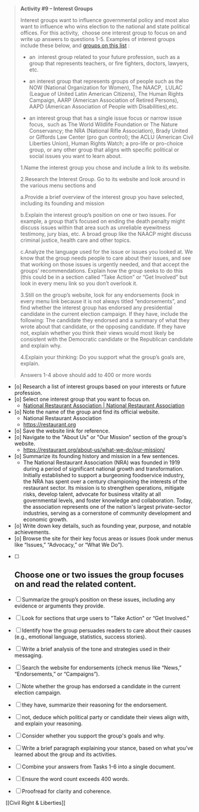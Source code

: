 > **Activity #9 – Interest Groups** 
> 
> Interest groups want to influence governmental policy and most also want to influence who wins election to the national and state political offices. For this activity,  choose one interest group to focus on and write up answers to questions 1-5. Examples of interest groups include these below, and [groups on this list](https://usapoliticaldatabase.weebly.com/list-of-interest-groups.html) :
> 
> - an  interest group related to your future profession, such as a group that represents teachers, or fire fighters, doctors, lawyers, etc. 
>     
> - an interest group that represents groups of people such as the NOW (National Organization for Women), The NAACP,  LULAC (League of United Latin American Citizens), The Human Rights Campaign, AARP (American Association of Retired Persons), AAPD (American Association of People with Disabilities),etc. 
>     
> - an interest group that has a single issue focus or narrow issue focus,  such as The World Wildlife Foundation or The Nature Conservancy; the NRA (National Rifle Association), Brady United or Giffords Law Center (pro gun control); the ACLU (American Civil Liberties Union), Human Rights Watch; a pro-life or pro-choice group, or any other group that aligns with specific political or social issues you want to learn about.
>     
> 
> 1.Name the interest group you chose and include a link to its website.
> 
> 2.Research the Interest Group. Go to its website and look around in the various menu sections and 
> 
> a.Provide a brief overview of the interest group you have selected, including its founding and mission
> 
> b.Explain the interest group’s position on one or two issues. For example, a group that’s focused on ending the death penalty might discuss issues within that area such as unreliable eyewitness testimony, jury bias, etc. A broad group like the NAACP might discuss criminal justice, health care and other topics.
> 
> c.Analyze the language used for the issue or issues you looked at. We know that the group needs people to care about their issues, and see that working on those issues is urgently needed, and that accept the groups’ recommendations. Explain how the group seeks to do this (this could be in a section called “Take Action” or “Get Involved” but look in every menu link so you don’t overlook it.
> 
> 3.Still on the group’s website, look for any endorsements (look in every menu link because it is not always titled “endorsements”, and find whether the interest group has endorsed any presidential candidate in the current election campaign. If they have, include the following: The candidate they endorsed and a summary of what they wrote about that candidate, or the opposing candidate. If they have not, explain whether you think their views would most likely be consistent with the Democratic candidate or the Republican candidate and explain why.
> 
> 4.Explain your thinking: Do you support what the group’s goals are, explain.
> 
>   
> Answers 1-4 above should add to 400 or more words


- [o] Research a list of interest groups based on your interests or future profession.
- [o] Select one interest group that you want to focus on.
	- [National Restaurant Association | National Restaurant Association](https://restaurant.org)
- [o] Note the name of the group and find its official website.
	- National Restaurant Association
	- https://restaurant.org
- [o] Save the website link for reference.
- [o] Navigate to the "About Us" or "Our Mission" section of the group's website.
	- https://restaurant.org/about-us/what-we-do/our-mission/
- [o] Summarize its founding history and mission in a few sentences.
	- The National Restaurant Association (NRA) was founded in 1919 during a period of significant national growth and transformation. Initially established to support a burgeoning foodservice industry, the NRA has spent over a century championing the interests of the restaurant sector. Its mission is to strengthen operations, mitigate risks, develop talent, advocate for business vitality at all governmental levels, and foster knowledge and collaboration. Today, the association represents one of the nation's largest private-sector industries, serving as a cornerstone of community development and economic growth.
- [o] Write down key details, such as founding year, purpose, and notable achievements.
- [o] Browse the site for their key focus areas or issues (look under menus like “Issues,” “Advocacy,” or “What We Do”).
- [ ] Choose one or two issues the group focuses on and read the related content.
	- 
- [ ] Summarize the group’s position on these issues, including any evidence or arguments they provide.
- [ ] Look for sections that urge users to "Take Action" or “Get Involved.”
- [ ] Identify how the group persuades readers to care about their causes (e.g., emotional language, statistics, success stories).
- [ ] Write a brief analysis of the tone and strategies used in their messaging.
- [ ] Search the website for endorsements (check menus like “News,” “Endorsements,” or “Campaigns”).
- [ ] Note whether the group has endorsed a candidate in the current election campaign.
- [ ] they have, summarize their reasoning for the endorsement.
- [ ] not, deduce which political party or candidate their views align with, and explain your reasoning.
- [ ] Consider whether you support the group's goals and why.
- [ ] Write a brief paragraph explaining your stance, based on what you’ve learned about the group and its activities.
- [ ] Combine your answers from Tasks 1-6 into a single document.
- [ ] Ensure the word count exceeds 400 words.
- [ ] Proofread for clarity and coherence.



[[Civil Right & Liberties]]